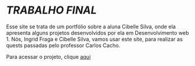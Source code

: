 *TRABALHO FINAL*
================

Esse site se trata de um portfólio sobre a aluna Cibelle Silva, onde ela apresenta alguns projetos desenvolvidos por ela em Desenvolvimento web 1. Nós, Ingrid Fraga e Cibelle Silva, vamos usar este site, para realizar as quests passadas pelo professor Carlos Cacho.

Para acessar o projeto, clique [aqui](https://github.com/IngridFraga/TRABALHOFINAL)
